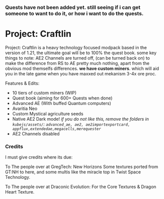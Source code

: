 ### Quests have not been added yet. still seeing if i can get someone to want to do it, or how i want to do the quests.




# Project: Craftlin


Project: Craftlin is a heavy technology focused modpack based in the version of 1.21, the ultimate goal will be to 100% the quest book. some key things to note: AE2 Channels are turned off, (can be turned back on) to make the difference from RS to AE pretty much nothing, apart from the obvious mod themselfs differences. **we have custom miners**. which will aid you in the late game when you have maxxed out mekanism 3-4x ore proc.

Features & Edits:
* 10 tiers of custom miners (WIP)
* Quest book (aiming  for 600+ Quests when done)
* Advanced AE (With buffed Quantum computers)
* Avaritia Neo
* Custom Mystical agriculture seeds
* Native AE2 Dark mode! *if you do not like this, remove the folders in `kubejs/assets/`: `advanced_ae, ae2, ae2importexportcard, appflux,extendedae,megacells,merequester`*
* AE2 Channels disabled



### Credits
I must give credits where its due:

To The people over at GregTech: New Horizons
    Some textures ported from GT:NH to here, 
    and some multis like the miracle top in Twist Space Technology.

To The people over at Draconic Evolution: 
    For the Core Textures & Dragon Heart Texture.
